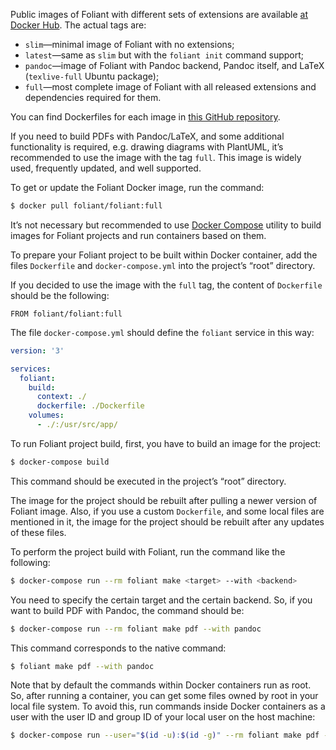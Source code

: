 Public images of Foliant with different sets of extensions are available [at Docker Hub](https://hub.docker.com/r/foliant/foliant). The actual tags are:

* `slim`—minimal image of Foliant with no extensions;
* `latest`—same as `slim` but with the `foliant init` command support;
* `pandoc`—image of Foliant with Pandoc backend, Pandoc itself, and LaTeX (`texlive-full` Ubuntu package);
* `full`—most complete image of Foliant with all released extensions and dependencies required for them.

You can find Dockerfiles for each image in [this GitHub repository](https://github.com/foliant-docs/docker/).

If you need to build PDFs with Pandoc/LaTeX, and some additional functionality is required, e.g. drawing diagrams with PlantUML, it’s recommended to use the image with the tag `full`. This image is widely used, frequently updated, and well supported.

To get or update the Foliant Docker image, run the command:

```bash
$ docker pull foliant/foliant:full
```

It’s not necessary but recommended to use [Docker Compose](https://docs.docker.com/compose/) utility to build images for Foliant projects and run containers based on them.

To prepare your Foliant project to be built within Docker container, add the files `Dockerfile` and `docker-compose.yml` into the project’s “root” directory.

If you decided to use the image with the `full` tag, the content of `Dockerfile` should be the following:

```
FROM foliant/foliant:full
```

The file `docker-compose.yml` should define the `foliant` service in this way:

```yaml
version: '3'

services:
  foliant:
    build:
      context: ./
      dockerfile: ./Dockerfile
    volumes:
      - ./:/usr/src/app/
```




To run Foliant project build, first, you have to build an image for the project:

```bash
$ docker-compose build
```

This command should be executed in the project’s “root” directory.

The image for the project should be rebuilt after pulling a newer version of Foliant image. Also, if you use a custom `Dockerfile`, and some local files are mentioned in it, the image for the project should be rebuilt after any updates of these files.

To perform the project build with Foliant, run the command like the following:

```bash
$ docker-compose run --rm foliant make <target> --with <backend>
```

You need to specify the certain target and the certain backend. So, if you want to build PDF with Pandoc, the command should be:

```bash
$ docker-compose run --rm foliant make pdf --with pandoc
```

This command corresponds to the native command:

```bash
$ foliant make pdf --with pandoc
```

Note that by default the commands within Docker containers run as root. So, after running a container, you can get some files owned by root in your local file system. To avoid this, run commands inside Docker containers as a user with the user ID and group ID of your local user on the host machine:

```bash
$ docker-compose run --user="$(id -u):$(id -g)" --rm foliant make pdf --with pandoc
```

